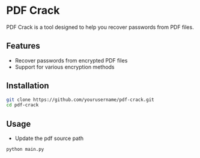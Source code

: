# PDF Crack

PDF Crack is a tool designed to help you recover passwords from PDF files.

## Features

- Recover passwords from encrypted PDF files
- Support for various encryption methods

## Installation

```sh
git clone https://github.com/yourusername/pdf-crack.git
cd pdf-crack
```

## Usage

- Update the pdf source path

```sh1
python main.py
```
